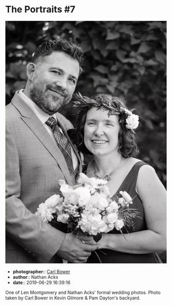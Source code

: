 # The Portraits \#7

![One of Len Montgomery and Nathan Acks' formal wedding photos](assets/2019-06-29-set-2-the-portraits-07.webp)

* **photographer**:: [Carl Bower](https://carlbowerphotos.com)
* **author**:: Nathan Acks
* **date**:: 2019-06-29 16:39:16

One of Len Montgomery and Nathan Acks' formal wedding photos. Photo taken by Carl Bower in Kevin Gilmore & Pam Dayton's backyard.
